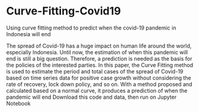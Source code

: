 # Curve-Fitting-Covid19
Using curve fitting method to predict when the covid-19 pandemic in Indonesia will end

The spread of Covid-19 has a huge impact on human life around the world, especially Indonesia. Until now, the estimation of when this pandemic will end is still a big question. Therefore, a prediction is needed as the basis for the policies of the interested parties. In this paper, the Curve Fitting method is used to estimate the period and total cases of the spread of Covid-19 based on time series data for positive case growth without considering the rate of recovery, lock down policy, and so on. With a method proposed and calculated based on a normal curve, it produces a prediction of when the pandemic will end
Download this code and data, then run on Jupyter Notebook
